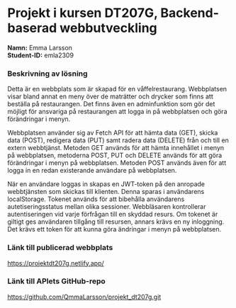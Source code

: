 # Projekt i kursen DT207G, Backend-baserad webbutveckling
**Namn:** Emma Larsson\
**Student-ID:** emla2309

### Beskrivning av lösning
Detta är en webbplats som är skapad för en våffelrestaurang. Webbplatsen visar bland annat en meny över de maträtter och drycker som finns att beställa på restaurangen. Det finns även en adminfunktion som gör det möjligt för ansvariga på restaurangen att logga in på webbplatsen och göra förändringar i menyn.

Webbplatsen använder sig av Fetch API för att hämta data (GET), skicka data (POST), redigera data (PUT) samt radera data (DELETE) från och till en extern webbtjänst. Metoden GET används för att hämta innehållet i menyn på webbplatsen, metoderna POST, PUT och DELETE används för att göra förändringar i menyn på webbplatsen. Metoden POST används även för att logga in en redan existerande användare på webbplatsen.

När en användare loggas in skapas en JWT-token på den anropade webbtjänsten som skickas till klienten. Denna sparas i användarens localStorage. Tokenet används för att bibehålla användarens autetiseringsstatus mellan olika sessioner. Webbläsaren kontrollerar autentiseringen vid varje förfrågan till en skyddad resurs. Om tokenet är giltigt ges användaren tillgång till resursen, annars krävs en ny inloggning. Det krävs ett token för att kunna göra ändringar i menyn på webbplatsen.

### Länk till publicerad webbplats
https://projektdt207g.netlify.app/

### Länk till APIets GitHub-repo
https://github.com/QmmaLarsson/projekt_dt207g.git